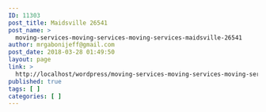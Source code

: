 ```yaml
---
ID: 11303
post_title: Maidsville 26541
post_name: >
  moving-services-moving-services-moving-services-maidsville-26541
author: mrgabonijeff@gmail.com
post_date: 2018-03-28 01:49:50
layout: page
link: >
  http://localhost/wordpress/moving-services-moving-services-moving-services-maidsville-26541/
published: true
tags: [ ]
categories: [ ]
---
```

